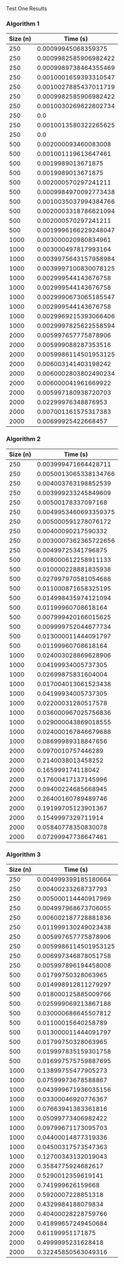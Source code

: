 Test One Results
### Algorithm 1
| Size (n) | Time (s) |
|----------|----------|
| 250 | 0.00099945068359375 |
| 250 | 0.0009982585906982422 |
| 250 | 0.0009989738464355469 |
| 250 | 0.0010001659393310547 |
| 250 | 0.0010027885437011719 |
| 250 | 0.0009982585906982422 |
| 250 | 0.0010030269622802734 |
| 250 | 0.0 |
| 250 | 0.0010013580322265625 |
| 250 | 0.0 |
| 500 | 0.002000093460083008 |
| 500 | 0.001001119613647461 |
| 500 | 0.0019989013671875 |
| 500 | 0.0019989013671875 |
| 500 | 0.002000570297241211 |
| 500 | 0.0009984970092773438 |
| 500 | 0.0010035037994384766 |
| 500 | 0.0020003318786621094 |
| 500 | 0.002000570297241211 |
| 500 | 0.0019996166229248047 |
| 1000 | 0.003000020980834961 |
| 1000 | 0.003000497817993164 |
| 1000 | 0.0039975643157958984 |
| 1000 | 0.0039997100830078125 |
| 1000 | 0.002999544143676758 |
| 1000 | 0.002999544143676758 |
| 1000 | 0.0029990673065185547 |
| 1000 | 0.002999544143676758 |
| 1000 | 0.0029969215393066406 |
| 1000 | 0.0029997825622558594 |
| 2000 | 0.005997657775878906 |
| 2000 | 0.005999088287353516 |
| 2000 | 0.0059986114501953125 |
| 2000 | 0.006003141403198242 |
| 2000 | 0.0060002803802490234 |
| 2000 | 0.006000041961669922 |
| 2000 | 0.005997180938720703 |
| 2000 | 0.02299976348876953 |
| 2000 | 0.007001161575317383 |
| 2000 | 0.00699925422668457 |

### Algorithm 2
| Size (n) | Time (s) |
|----------|----------|
| 250 | 0.003999471664428711 |
| 250 | 0.0050013065338134766 |
| 250 | 0.004003763198852539 |
| 250 | 0.003999233245849609 |
| 250 | 0.00500178337097168 |
| 250 | 0.0049953460693359375 |
| 250 | 0.005000591278076172 |
| 250 | 0.00400090217590332 |
| 250 | 0.0030007362365722656 |
| 250 | 0.00499725341796875 |
| 500 | 0.008000612258911133 |
| 500 | 0.010000228881835938 |
| 500 | 0.027997970581054688 |
| 500 | 0.011000871658325195 |
| 500 | 0.014998435974121094 |
| 500 | 0.01199960708618164 |
| 500 | 0.007999420166015625 |
| 500 | 0.009999752044677734 |
| 500 | 0.013000011444091797 |
| 500 | 0.01199960708618164 |
| 1000 | 0.024003028869628906 |
| 1000 | 0.04199934005737305 |
| 1000 | 0.02699875831604004 |
| 1000 | 0.017004013061523438 |
| 1000 | 0.04199934005737305 |
| 1000 | 0.02200031280517578 |
| 1000 | 0.036000967025756836 |
| 1000 | 0.029000043869018555 |
| 1000 | 0.024000167846679688 |
| 1000 | 0.08699989318847656 |
| 2000 | 0.0970010757446289 |
| 2000 | 0.2140038013458252 |
| 2000 | 0.165999174118042 |
| 2000 | 0.17600417137145996 |
| 2000 | 0.09400224685668945 |
| 2000 | 0.26400160789489746 |
| 2000 | 0.19199705123901367 |
| 2000 | 0.1549997329711914 |
| 2000 | 0.05840778350830078 |
| 2000 | 0.07299947738647461 |

### Algorithm 3
| Size (n) | Time (s) |
|----------|----------|
| 250 | 0.004999399185180664 |
| 250 | 0.00400233268737793 |
| 250 | 0.005000114440917969 |
| 250 | 0.004997968673706055 |
| 250 | 0.006002187728881836 |
| 250 | 0.011999130249023438 |
| 250 | 0.005997657775878906 |
| 250 | 0.0059986114501953125 |
| 250 | 0.006997346878051758 |
| 250 | 0.005997896194458008 |
| 500 | 0.01799750328063965 |
| 500 | 0.014998912811279297 |
| 500 | 0.018000125885009766 |
| 500 | 0.025999069213867188 |
| 500 | 0.030000686645507812 |
| 500 | 0.01100015640258789 |
| 500 | 0.013000011444091797 |
| 500 | 0.01799750328063965 |
| 500 | 0.019997835159301758 |
| 500 | 0.016997575759887695 |
| 1000 | 0.13899755477905273 |
| 1000 | 0.07599973678588867 |
| 1000 | 0.043999671936035156 |
| 1000 | 0.03300046920776367 |
| 1000 | 0.07663941383361816 |
| 1000 | 0.05099773406982422 |
| 1000 | 0.09799671173095703 |
| 1000 | 0.04400014877319336 |
| 1000 | 0.04500317573547363 |
| 1000 | 0.12700343132019043 |
| 2000 | 0.3584775924682617 |
| 2000 | 0.5290012359619141 |
| 2000 | 0.741999626159668 |
| 2000 | 0.5920007228851318 |
| 2000 | 0.4329984188079834 |
| 2000 | 0.40400028228759766 |
| 2000 | 0.41899657249450684 |
| 2000 | 0.61199951171875 |
| 2000 | 0.4999995231628418 |
| 2000 | 0.32245850563049316 |
